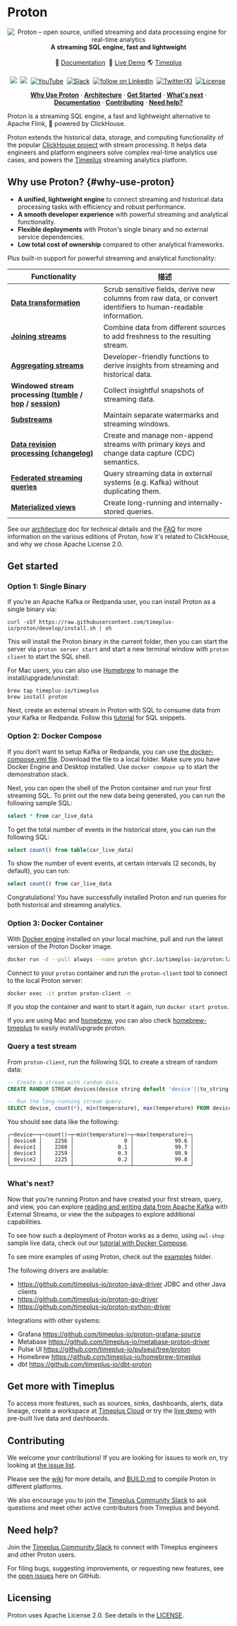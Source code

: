 # Proton

<p align="center">
  <img alt="Proton – open source, unified streaming and data processing engine for real-time analytics" src="/img/proton-logo-white-bg.png"/> <br/>
  <b> A streaming SQL engine, fast and lightweight </b> <br/><br/>
  📄 <a href="https://docs.timeplus.com/proton" target="_blank">Documentation</a>&nbsp;
  🚀 <a href="https://demo.timeplus.cloud/" target="_blank">Live Demo</a>
  🌎 <a href="https://timeplus.com/" target="_blank">Timeplus</a> <br/><br/>
  <a href="https://github.com/timeplus-io/proton/"><img src="https://img.shields.io/github/stars/timeplus-io/proton?logo=github" /></a>&nbsp;
  <a href="https://github.com/timeplus-io/proton/pkgs/container/proton"><img src="https://img.shields.io/endpoint?url=https%3A%2F%2Fuwkp37dgeb6d2oc5fxu6oles2i0eevmm.lambda-url.us-west-2.on.aws%2F" /></a>&nbsp; 
  <a href="https://www.youtube.com/@timeplusdata"><img src="https://img.shields.io/youtube/channel/views/UCRQCOw9wOiqHZkm7ftAMdTQ" alt="YouTube" /></a>&nbsp;
  <a href="https://timeplus.com/slack"><img src="https://img.shields.io/badge/Join%20Slack-blue?logo=slack" alt="Slack" /></a>&nbsp;
  <a href="https://linkedin.com/company/timeplusinc"><img src="https://img.shields.io/badge/timeplusinc-0077B5?style=social&logo=linkedin" alt="follow on LinkedIn"/></a>&nbsp;
  <a href="https://twitter.com/intent/follow?screen_name=timeplusdata"><img src="https://img.shields.io/twitter/follow/timeplusdata?label=" alt="Twitter(X)" /></a>&nbsp;
  <a href="https://github.com/timeplus-io/proton/blob/develop/LICENSE"><img src="https://img.shields.io/github/license/timeplus-io/proton?label=license&logo=github&color=blue" alt="License" /></a>&nbsp;
</p>

<p align="center">
  <a href="#why-use-proton"><strong>Why Use Proton</strong></a> ·
  <a href="#architecture"><strong>Architecture</strong></a> ·
  <a href="#get-started"><strong>Get Started</strong></a> ·
  <a href="#whats-next"><strong>What's next</strong></a> ·
  <a href="#documentation"><strong>Documentation</strong></a> ·
  <a href="#contributing"><strong>Contributing</strong></a> ·
  <a href="#need-help"><strong>Need help?</strong></a>
</p>

Proton is a streaming SQL engine, a fast and lightweight alternative to Apache Flink, 🚀 powered by ClickHouse.

Proton extends the historical data, storage, and computing functionality of the popular [ClickHouse project](https://github.com/clickhouse/clickhouse) with stream processing. It helps data engineers and platform engineers solve complex real-time analytics use cases, and powers the [Timeplus](https://timeplus.com) streaming analytics platform.

## Why use Proton? {#why-use-proton}

- **A unified, lightweight engine** to connect streaming and historical data processing tasks with efficiency and robust performance.
- **A smooth developer experience** with powerful streaming and analytical functionality.
- **Flexible deployments** with Proton's single binary and no external service dependencies.
- **Low total cost of ownership** compared to other analytical frameworks.

Plus built-in support for powerful streaming and analytical functionality:

| Functionality             | 描述                                                                                                              |
| ------------------------- | --------------------------------------------------------------------------------------------------------------- |
| <b>[Data transformation](usecases#data)</b> | Scrub sensitive fields, derive new columns from raw data, or convert identifiers to human-readable information. |
| <b>[Joining streams](joins)</b> | Combine data from different sources to add freshness to the resulting stream.                                   |
| <b>[Aggregating streams](functions_for_agg)</b> | Developer-friendly functions to derive insights from streaming and historical data.                             |
| <b>Windowed stream processing ([tumble](functions_for_streaming#tumble) / [hop](functions_for_streaming#hop) / [session](functions_for_streaming#session))</b> | Collect insightful snapshots of streaming data.                                                                 |
| <b>[Substreams](substream)</b> | Maintain separate watermarks and streaming windows.                                                             |
| <b>[Data revision processing (changelog)](changelog-stream)</b> | Create and manage non-append streams with primary keys and change data capture (CDC) semantics.                 |
| <b>[Federated streaming queries](external-stream)</b> | Query streaming data in external systems (e.g. Kafka) without duplicating them.                                 |
| <b>[Materialized views](view#m_view)</b> | Create long-running and internally-stored queries.                                                              |

See our [architecture](proton-architecture) doc for technical details and the [FAQ](proton-faq) for more information on the various editions of Proton, how it's related to ClickHouse, and why we chose Apache License 2.0.

## Get started
### Option 1: Single Binary

If you’re an Apache Kafka or Redpanda user, you can install Proton as a single binary via:

```shell
curl -sSf https://raw.githubusercontent.com/timeplus-io/proton/develop/install.sh | sh
```

This will install the Proton binary in the current folder, then you can start the server via `proton server start` and start a new terminal window with `proton client` to start the SQL shell.

For Mac users, you can also use [Homebrew](https://brew.sh/) to manage the install/upgrade/uninstall:

```shell
brew tap timeplus-io/timeplus
brew install proton
```

Next, create an external stream in Proton with SQL to consume data from your Kafka or Redpanda. Follow this [tutorial](proton-kafka#tutorial) for SQL snippets.

### Option 2: Docker Compose

If you don’t want to setup Kafka or Redpanda, you can use [the docker-compose.yml file](https://github.com/timeplus-io/proton/blob/develop/examples/carsharing/docker-compose.yml). Download the file to a local folder. Make sure you have Docker Engine and Desktop installed. Use `docker compose up` to start the demonstration stack.

Next, you can open the shell of the Proton container and run your first streaming SQL. To print out the new data being generated, you can run the following sample SQL:

```sql
select * from car_live_data
```

To get the total number of events in the historical store, you can run the following SQL:

```sql
select count() from table(car_live_data)
```

To show the number of event events, at certain intervals (2 seconds, by default), you can run:

```sql
select count() from car_live_data
```

Congratulations! You have successfully installed Proton and run queries for both historical and streaming analytics.

### Option 3: Docker Container

With [Docker engine](https://docs.docker.com/engine/install/) installed on your local machine, pull and run the latest version of the Proton Docker image.

```bash
docker run -d --pull always --name proton ghcr.io/timeplus-io/proton:latest
```

Connect to your `proton` container and run the `proton-client` tool to connect to the local Proton server:

```bash
docker exec -it proton proton-client -n
```

If you stop the container and want to start it again, run `docker start proton`.

If you are using Mac and [homebrew](https://brew.sh/), you can also check [homebrew-timeplus](https://github.com/timeplus-io/homebrew-timeplus) to easily install/upgrade proton.

### Query a test stream

From `proton-client`, run the following SQL to create a stream of random data:

```sql
-- Create a stream with random data.
CREATE RANDOM STREAM devices(device string default 'device'||to_string(rand()%4), temperature float default rand()%1000/10);

-- Run the long-running stream query.
SELECT device, count(*), min(temperature), max(temperature) FROM devices GROUP BY device;
```

You should see data like the following:

```
┌─device──┬─count()─┬─min(temperature)─┬─max(temperature)─┐
│ device0 │    2256 │                0 │             99.6 │
│ device1 │    2260 │              0.1 │             99.7 │
│ device3 │    2259 │              0.3 │             99.9 │
│ device2 │    2225 │              0.2 │             99.8 │
└─────────┴─────────┴──────────────────┴──────────────────┘
```

### What's next?

Now that you're running Proton and have created your first stream, query, and view, you can explore [reading and writing data from Apache Kafka](proton-kafka#tutorial) with External Streams, or view the the subpages to explore additional capabilities.

To see how such a deployment of Proton works as a demo, using `owl-shop` sample live data, check out our [tutorial with Docker Compose](proton-kafka#tutorial).

To see more examples of using Proton, check out the [examples](https://github.com/timeplus-io/proton/tree/develop/examples) folder.

The following drivers are available:

* https://github.com/timeplus-io/proton-java-driver JDBC and other Java clients
* https://github.com/timeplus-io/proton-go-driver
* https://github.com/timeplus-io/proton-python-driver

Integrations with other systems:

* Grafana https://github.com/timeplus-io/proton-grafana-source
* Metabase  https://github.com/timeplus-io/metabase-proton-driver
* Pulse UI https://github.com/timeplus-io/pulseui/tree/proton
* Homebrew https://github.com/timeplus-io/homebrew-timeplus
* dbt https://github.com/timeplus-io/dbt-proton

## Get more with Timeplus

To access more features, such as sources, sinks, dashboards, alerts, data lineage, create a workspace at [Timeplus Cloud](https://us.timeplus.cloud) or try the [live demo](https://demo.timeplus.cloud) with pre-built live data and dashboards.

## Contributing

We welcome your contributions! If you are looking for issues to work on, try looking at [the issue list](https://github.com/timeplus-io/proton/issues).

Please see the [wiki](https://github.com/timeplus-io/proton/wiki/Contributing) for more details, and [BUILD.md](https://github.com/timeplus-io/proton/blob/develop/BUILD.md) to compile Proton in different platforms.

We also encourage you to join the [Timeplus Community Slack](https://timeplus.com/slack) to ask questions and meet other active contributors from Timeplus and beyond.

## Need help?

Join the [Timeplus Community Slack](https://timeplus.com/slack) to connect with Timeplus engineers and other Proton users.

For filing bugs, suggesting improvements, or requesting new features, see the [open issues](https://github.com/timeplus-io/proton/issues) here on GitHub.

## Licensing

Proton uses Apache License 2.0. See details in the [LICENSE](https://github.com/timeplus-io/proton/blob/master/LICENSE).

